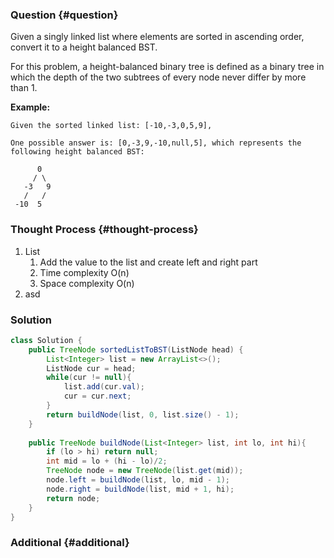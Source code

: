 ### Question {#question}

Given a singly linked list where elements are sorted in ascending order, convert it to a height balanced BST.

For this problem, a height-balanced binary tree is defined as a binary tree in which the depth of the two subtrees of every node never differ by more than 1.

**Example:**

```
Given the sorted linked list: [-10,-3,0,5,9],

One possible answer is: [0,-3,9,-10,null,5], which represents the following height balanced BST:

      0
     / \
   -3   9
   /   /
 -10  5
```

### Thought Process {#thought-process}

1. List
   1. Add the value to the list and create left and right part
   2. Time complexity O\(n\)
   3. Space complexity O\(n\)
2. asd

### Solution

```java
class Solution {
    public TreeNode sortedListToBST(ListNode head) {
        List<Integer> list = new ArrayList<>();
        ListNode cur = head;
        while(cur != null){
            list.add(cur.val);
            cur = cur.next;
        }
        return buildNode(list, 0, list.size() - 1);
    }
    
    public TreeNode buildNode(List<Integer> list, int lo, int hi){
        if (lo > hi) return null;
        int mid = lo + (hi - lo)/2;
        TreeNode node = new TreeNode(list.get(mid));
        node.left = buildNode(list, lo, mid - 1);
        node.right = buildNode(list, mid + 1, hi);
        return node;
    }
}
```

### Additional {#additional}



